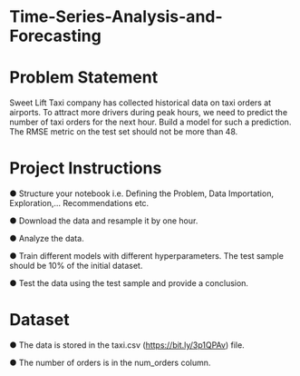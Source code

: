 # Time-Series-Analysis-and-Forecasting

# Problem Statement
Sweet Lift Taxi company has collected historical data on taxi orders at airports. To attract more drivers during peak hours, we need to predict the number of taxi orders for the next hour. Build a model for such a prediction.
The RMSE metric on the test set should not be more than 48.

# Project Instructions
● Structure your notebook i.e. Defining the Problem, Data Importation, Exploration,... Recommendations etc.

● Download the data and resample it by one hour.

● Analyze the data.

● Train different models with different hyperparameters. The test sample should be 10% of the initial dataset.

● Test the data using the test sample and provide a conclusion.

# Dataset
● The data is stored in the taxi.csv (https://bit.ly/3p1QPAv) file.

● The number of orders is in the num_orders column.
